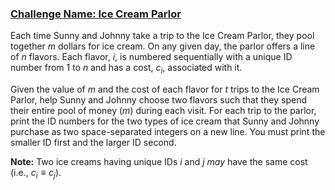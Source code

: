 ### [Challenge Name: Ice Cream Parlor](https://www.hackerrank.com/challenges/icecream-parlor)


Each time Sunny and Johnny take a trip to the Ice Cream Parlor, they pool together $m$ dollars for ice cream. On any given day, the parlor offers a line of $n$ flavors. Each flavor, $i$, is numbered sequentially with a unique ID number from $1$ to $n$ and has a cost, $c_i$, associated with it.

Given the value of $m$ and the cost of each flavor for $t$ trips to the Ice Cream Parlor, help Sunny and Johnny choose two flavors such that they spend their entire pool of money ($m$) during each visit. For each trip to the parlor, print the ID numbers for the two types of ice cream that Sunny and Johnny purchase as two space-separated integers on a new line. You must print the smaller ID first and the larger ID second.

**Note:** Two ice creams having unique IDs $i$ and $j$ *may* have the same cost (i.e., $c_i \equiv c_j$).
